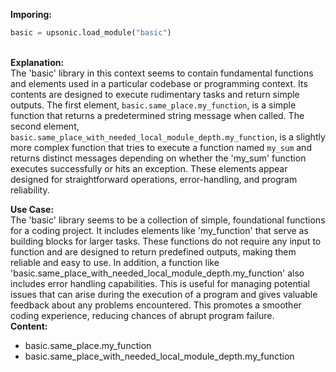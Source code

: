 <b class="custom_code_highlight_green">Imporing:</b><br>
```python
basic = upsonic.load_module("basic")
```
<br><b class="custom_code_highlight_green">Explanation:</b><br>The 'basic' library in this context seems to contain fundamental functions and elements used in a particular codebase or programming context. Its contents are designed to execute rudimentary tasks and return simple outputs. The first element, `basic.same_place.my_function`, is a simple function that returns a predetermined string message when called. The second element, `basic.same_place_with_needed_local_module_depth.my_function`, is a slightly more complex function that tries to execute a function named `my_sum` and returns distinct messages depending on whether the 'my_sum' function executes successfully or hits an exception. These elements appear designed for straightforward operations, error-handling, and program reliability.

<b class="custom_code_highlight_green">Use Case:</b><br>The 'basic' library seems to be a collection of simple, foundational functions for a coding project. It includes elements like 'my_function' that serve as building blocks for larger tasks. These functions do not require any input to function and are designed to return predefined outputs, making them reliable and easy to use. In addition, a function like 'basic.same_place_with_needed_local_module_depth.my_function' also includes error handling capabilities. This is useful for managing potential issues that can arise during the execution of a program and gives valuable feedback about any problems encountered. This promotes a smoother coding experience, reducing chances of abrupt program failure.
<br><b class="custom_code_highlight_green">Content:</b><br>
  - basic.same_place.my_function
  - basic.same_place_with_needed_local_module_depth.my_function
